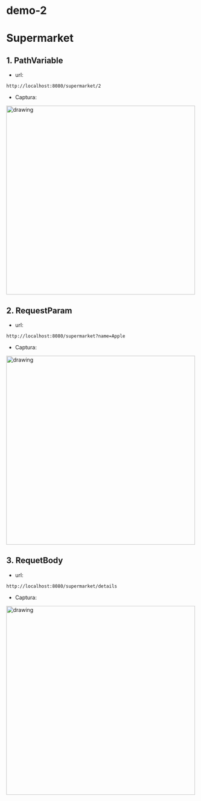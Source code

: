 # demo-2
# Supermarket

## 1. PathVariable
  - url:
  ```
  http://localhost:8080/supermarket/2
  ```
  - Captura:

<img src="./capturas/PathVariable" alt="drawing" width="500"/>


## 2. RequestParam
  - url:
  ```
  http://localhost:8080/supermarket?name=Apple 
  ```
  - Captura:

<img src="./capturas/RequestParam" alt="drawing" width="500"/>


## 3. RequetBody
  - url:
  ```
  http://localhost:8080/supermarket/details
  ```
  - Captura:

<img src="./capturas/RequestBody" alt="drawing" width="500"/>


